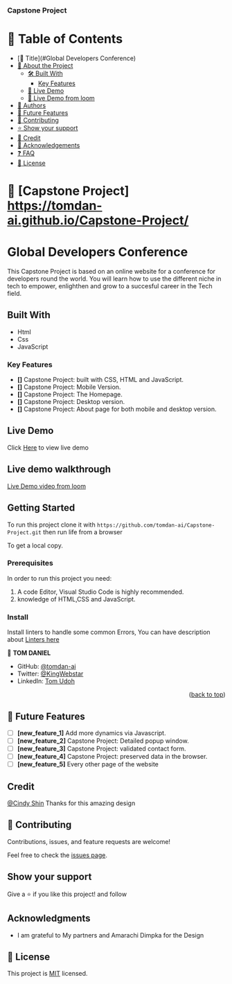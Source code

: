 
<h3 id = "readme-top"><b>Capstone Project </b></h3>
<!-- TABLE OF CONTENTS -->

# 📗 Table of Contents
- [📖 Title](#Global Developers Conference)
- [📖 About the Project](#about-project)
  - [🛠 Built With](#built-with)
    - [Key Features](#key-features)
  - [🚀 Live Demo](#live-demo)
  - [🚀 Live Demo from loom](#Live-Loom-demo)
- [👥 Authors](#authors)
- [🔭 Future Features](#future-features)
- [🤝 Contributing](#contributing)
- [⭐️ Show your support](#support)
- [🙏 Credit](#Credit)
- [🙏 Acknowledgements](#acknowledgements)
- [❓ FAQ](#faq)
- [📝 License](#license)


<!-- PROJECT DESCRIPTION -->

# 📖 [Capstone Project] <a name="about-project">https://tomdan-ai.github.io/Capstone-Project/</a>



# Global Developers Conference
This Capstone Project is based on an online website for a conference for developers round the world. 
 You will learn how to use the different niche in tech to empower, enlighthen and grow to a succesful career in the Tech field. 

## Built With

- Html
- Css
- JavaScript

### Key Features <a name="key-features">
- **[]** Capstone Project: built with CSS, HTML and JavaScript.
- **[]** Capstone Project: Mobile Version.
- **[]** Capstone Project: The Homepage.
- **[]** Capstone Project: Desktop version.
- **[]** Capstone Project: About page for both mobile and desktop version.


## Live Demo

Click <a href="https://tomdan-ai.github.io/Capstone-Project/">Here</a> to view live demo

## Live demo walkthrough
 
[Live Demo video from loom ](https://www.loom.com/share/b05788a3f4de4a45a22828421fee65c4)

## Getting Started

To run this project clone it with `https://github.com/tomdan-ai/Capstone-Project.git`
then run life from a browser

To get a local copy.

### Prerequisites
In order to run this project you need:

1. A code Editor, Visual Studio Code is highly recommended.
2. knowledge of HTML,CSS and JavaScript.

### Install

Install linters to handle some common Errors, You can have description about [Linters here](https://github.com/microverseinc/linters-config)

👤 **TOM DANIEL**

- GitHub: [@tomdan-ai](https://github.com/tomdan-ai)
- Twitter: [@KingWebstar](https://twitter.com/tomudoh1)
- LinkedIn: [Tom Udoh](https://linkedin.com/in/https://www.linkedin.com/in/tom-udoh-a89046256/)

<p align="right">(<a href="#readme-top">back to top</a>)</p>

<!-- FUTURE FEATURES -->

## 🔭 Future Features <a name="future-features"></a>

- [ ] **[new_feature_1]** Add more dynamics via Javascript.
- [ ] **[new_feature_2]** Capstone Project: Detailed popup window.
- [ ] **[new_feature_3]** Capstone Project: validated contact form.
- [ ] **[new_feature_4]** Capstone Project: preserved data in the browser.
- [ ] **[new_feature_5]** Every other page of the website

## Credit

[@Cindy Shin](https://www.behance.net/adagio07) Thanks for this amazing design

## 🤝 Contributing

Contributions, issues, and feature requests are welcome!

Feel free to check the [issues page](https://github.com/tomdan-ai/Capstone-Project/issues).

## Show your support

Give a ⭐️ if you like this project! and follow

## Acknowledgments

- I am grateful to My partners and Amarachi Dimpka for the Design

## 📝 License

This project is [MIT](./MIT.md) licensed.